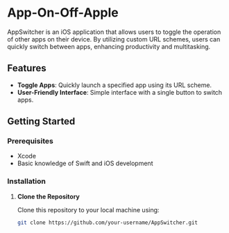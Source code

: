 # App-On-Off-Apple

AppSwitcher is an iOS application that allows users to toggle the operation of other apps on their device. By utilizing custom URL schemes, users can quickly switch between apps, enhancing productivity and multitasking.

## Features

- **Toggle Apps**: Quickly launch a specified app using its URL scheme.
- **User-Friendly Interface**: Simple interface with a single button to switch apps.

## Getting Started

### Prerequisites

- Xcode
- Basic knowledge of Swift and iOS development

### Installation

1. **Clone the Repository**

   Clone this repository to your local machine using:

   ```bash
   git clone https://github.com/your-username/AppSwitcher.git
